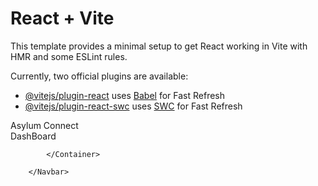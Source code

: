 # React + Vite

This template provides a minimal setup to get React working in Vite with HMR and some ESLint rules.

Currently, two official plugins are available:

- [@vitejs/plugin-react](https://github.com/vitejs/vite-plugin-react/blob/main/packages/plugin-react/README.md) uses [Babel](https://babeljs.io/) for Fast Refresh
- [@vitejs/plugin-react-swc](https://github.com/vitejs/vite-plugin-react-swc) uses [SWC](https://swc.rs/) for Fast Refresh

 <Navbar expand="lg" >
            <Container fluid>
               <Row>
                    <Col>
                        <NavbarBrand>
                            Asylum Connect
                        </NavbarBrand>
                    </Col>
                    <Col>
                        <Navbar.Toggle aria-controls="basic-navbar-nav"/>
                        <Navbar.Collapse>
                            <Nav className="me-auto">
                                <NavLink  to={'/'}>DashBoard</NavLink>
                            </Nav>
                        </Navbar.Collapse>
                    </Col>
               </Row>

            </Container>
            
        </Navbar>